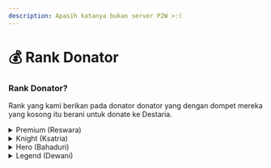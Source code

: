 ```yaml
---
description: Apasih katanya bukan server P2W >:(
---
```


# 💰 Rank Donator

### Rank Donator?

Rank yang kami berikan pada donator donator yang dengan dompet mereka yang kosong itu berani untuk donate ke Destaria.

<details>

<summary>Premium (Reswara)</summary>

Rank Premium atau juga di Season 2 ini disebut "Reswara", Rank premium ini bisa didapatkan Lewat Giveaway atau Event, Rank premium juga bisa mengakses 2 Endervault, Rank premium juga bisa mengendarai Mob Mob seperti Sapi Kambing DLL, dan juga memiliki waktu terbang tidak terbatas. <mark style="color:blue;">**(Klik kanan untuk mengendarai mob)**</mark>

</details>

<details>

<summary>Knight (Ksatria)</summary>

Knight atau juga di Season 2 ini disebut "Ksatria", Dengan rank ini kamu bisa mengakses 3 EnderVault! Kamu juga bisa mengakses Anvil, Crafting table dan Enchantment table dari mana saja menggunakan Command! <mark style="color:blue;">**\[/Anvil] \[/Craft]**</mark>

</details>

<details>

<summary>Hero (Bahaduri)</summary>

Rank Hero atau juga di Season 2 ini disebut "Bahaduri", dengan rank ini kamu bisa menciptakan BigDoors yang lebih keren dari sebelumnya, Selain itu kamu juga akan bisa mengakses 5 EnderVaults! <mark style="color:green;">**(Kits dari rank ini juga lumayan)**</mark>

</details>

<details>

<summary>Legend (Dewani)</summary>

Rank Legend atau di Season 2 ini disebut "Dewani", Dengan rank legend ini kamu bisa mengakses 7 EnderVault. (Gtw Worth it atau enggak ;v)

</details>
